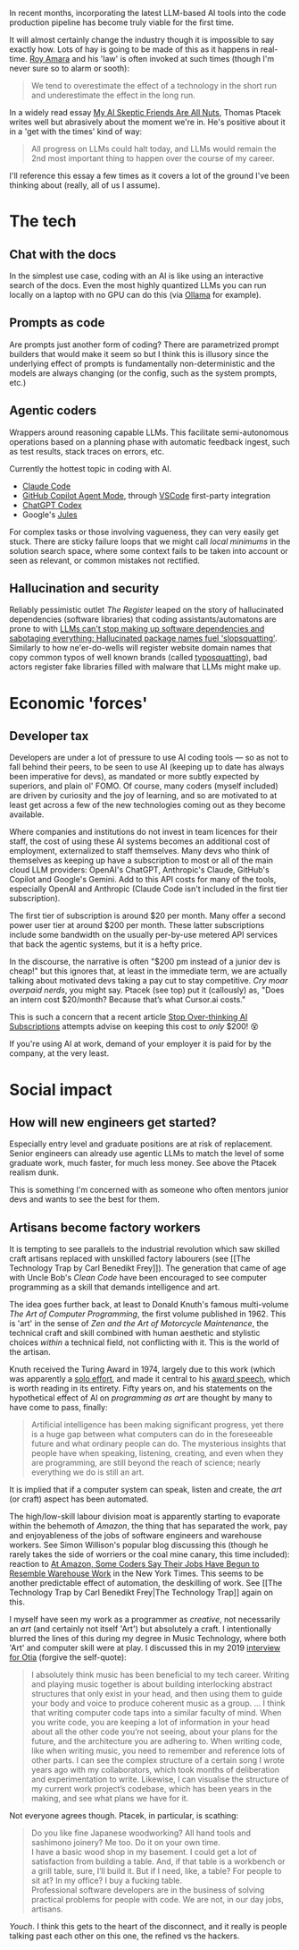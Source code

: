 In recent months, incorporating the latest LLM-based AI tools into the code production pipeline has become truly viable for the first time.

It will almost certainly change the industry though it is impossible to say exactly how. Lots of hay is going to be made of this as it happens in real-time. [Roy Amara](https://en.wikipedia.org/wiki/Roy_Amara) and his 'law' is often invoked at such times (though I'm never sure so to alarm or sooth):

> We tend to overestimate the effect of a technology in the short run and underestimate the effect in the long run.

In a widely read essay [My AI Skeptic Friends Are All Nuts](https://fly.io/blog/youre-all-nuts/), Thomas Ptacek writes well but abrasively about the moment we're in. He's positive about it in a 'get with the times' kind of way:

> All progress on LLMs could halt today, and LLMs would remain the 2nd most important thing to happen over the course of my career.

I'll reference this essay a few times as it covers a lot of the ground I've been thinking about (really, all of us I assume).

# The tech

## Chat with the docs

In the simplest use case, coding with an AI is like using an interactive search of the docs. Even the most highly quantized LLMs you can run locally on a laptop with no GPU can do this (via [Ollama](https://ollama.com/) for example).

## Prompts as code

Are prompts just another form of coding? There are parametrized prompt builders that would make it seem so but I think this is illusory since the underlying effect of prompts is fundamentally non-deterministic and the models are always changing (or the config, such as the system prompts, etc.)

## Agentic coders

Wrappers around reasoning capable LLMs. This facilitate semi-autonomous operations based on a planning phase with automatic feedback ingest, such as test results, stack traces on errors, etc.

Currently the hottest topic in coding with AI.

* [Claude Code](https://www.anthropic.com/claude-code)
* [GitHub Copilot Agent Mode](https://github.blog/news-insights/product-news/github-copilot-the-agent-awakens/), through [VSCode](https://code.visualstudio.com/) first-party integration
* [ChatGPT Codex](https://chatgpt.com/codex)
* Google's [Jules](https://jules.google/)

For complex tasks or those involving vagueness, they can very easily get stuck. There are sticky failure loops that we might call *local minimums* in the solution search space, where some context fails to be taken into account or seen as relevant, or common mistakes not rectified.

## Hallucination and security

Reliably pessimistic outlet _The Register_ leaped on the story of hallucinated dependencies (software libraries) that coding assistants/automatons are prone to with [LLMs can't stop making up software dependencies and sabotaging everything: Hallucinated package names fuel 'slopsquatting'](https://www.theregister.com/2025/04/12/ai_code_suggestions_sabotage_supply_chain/). Similarly to how ne'er-do-wells will register website domain names that copy common typos of well known brands (called [typosquatting](https://capec.mitre.org/data/definitions/630.html)), bad actors register fake libraries filled with malware that LLMs might make up.

# Economic 'forces'

## Developer tax

Developers are under a lot of pressure to use AI coding tools — so as not to fall behind their peers, to be seen to use AI (keeping up to date has always been imperative for devs), as mandated or more subtly expected by superiors, and plain ol' FOMO. Of course, many coders (myself included) are driven by curiosity and the joy of learning, and so are motivated to at least get across a few of the new technologies coming out as they become available.

Where companies and institutions do not invest in team licences for their staff, the cost of using these AI systems becomes an additional cost of employment, externalized to staff themselves. Many devs who think of themselves as keeping up have a subscription to most or all of the main cloud LLM providers: OpenAI's ChatGPT, Anthropic's Claude, GitHub's Copilot and Google's Gemini. Add to this API costs for many of the tools, especially OpenAI and Anthropic (Claude Code isn't included in the first tier subscription).

The first tier of subscription is around $20 per month. Many offer a second power user tier at around $200 per month. These latter subscriptions include some bandwidth on the usually per-by-use metered API services that back the agentic systems, but it is a hefty price.

In the discourse, the narrative is often "$200 pm instead of a junior dev is cheap!" but this ignores that, at least in the immediate term, we are actually talking about motivated devs taking a pay cut to stay competitive. _Cry moar overpaid nerds_, you might say. Ptacek (see top) put it (callously) as, "Does an intern cost $20/month? Because that’s what Cursor.ai costs."

This is such a concern that a recent article [Stop Over-thinking AI Subscriptions](https://steipete.me/posts/2025/stop-overthinking-ai-subscriptions) attempts advise on keeping this cost to _only_ $200! 😵

If you're using AI at work, demand of your employer it is paid for by the company, at the very least.

# Social impact

## How will new engineers get started?

Especially entry level and graduate positions are at risk of replacement. Senior engineers can already use agentic LLMs to match the level of some graduate work, much faster, for much less money. See above the Ptacek realism dunk.

This is something I'm concerned with as someone who often mentors junior devs and wants to see the best for them.

## Artisans become factory workers

It is tempting to see parallels to the industrial revolution which saw skilled craft artisans replaced with unskilled factory labourers (see [[The Technology Trap by Carl Benedikt Frey]]). The generation that came of age with Uncle Bob's *Clean Code* have been encouraged to see computer programming as a skill that demands intelligence and art.

The idea goes further back, at least to Donald Knuth's famous multi-volume *The Art of Computer Programming*, the first volume published in 1962. This is 'art' in the sense of _Zen and the Art of Motorcycle Maintenance_, the technical craft and skill combined with human aesthetic and stylistic choices _within_ a technical field, not conflicting with it. This is the world of the artisan.

Knuth received the Turing Award in 1974, largely due to this work (which was apparently a [solo effort](https://quarter--mile.com/One-Man-Armies), and made it central to his [award speech](https://paulgraham.com/knuth.html), which is worth reading in its entirety. Fifty years on, and his statements on the hypothetical effect of AI on *programming as art* are thought by many to have come to pass, finally:

> Artificial intelligence has been making significant progress, yet there is a huge gap between what computers can do in the foreseeable future and what ordinary people can do. The mysterious insights that people have when speaking, listening, creating, and even when they are programming, are still beyond the reach of science; nearly everything we do is still an art.

It is implied that if a computer system can speak, listen and create, the *art* (or craft) aspect has been automated.

The high/low-skill labour division moat is apparently starting to evaporate within the behemoth of *Amazon*, the thing that has separated the work, pay and enjoyableness of the jobs of software engineers and warehouse workers. See Simon Willison's popular blog discussing this (though he rarely takes the side of worriers or the coal mine canary, this time included): reaction to [At Amazon, Some Coders Say Their Jobs Have Begun to Resemble Warehouse Work](https://simonwillison.net/2025/May/28/amazon-some-coders) in the New York Times. This seems to be another predictable effect of automation, the deskilling of work. See [[The Technology Trap by Carl Benedikt Frey|The Technology Trap]] again on this.

I myself have seen my work as a programmer as _creative_, not necessarily an *art* (and certainly not itself 'Art') but absolutely a craft. I intentionally blurred the lines of this during my degree in Music Technology, where both 'Art' and computer skill were at play. I discussed this in my 2019 [interview for Otia](https://otia.io/2019/12/06/simon-kenny-technical-lead-and-musician/) (forgive the self-quote):

> I absolutely think music has been beneficial to my tech career. Writing and playing music together is about building interlocking abstract structures that only exist in your head, and then using them to guide your body and voice to produce coherent music as a group. ... I think that writing computer code taps into a similar faculty of mind. When you write code, you are keeping a lot of information in your head about all the other code you’re not seeing, about your plans for the future, and the architecture you are adhering to. When writing code, like when writing music, you need to remember and reference lots of other parts. I can see the complex structure of a certain song I wrote years ago with my collaborators, which took months of deliberation and experimentation to write. Likewise, I can visualise the structure of my current work project’s codebase, which has been years in the making, and see what plans we have for it.

Not everyone agrees though. Ptacek, in particular, is scathing:

> Do you like fine Japanese woodworking? All hand tools and sashimono joinery? Me too. Do it on your own time.  
> I have a basic wood shop in my basement. I could get a lot of satisfaction from building a table. And, if that table is a workbench or a grill table, sure, I’ll build it. But if I need, like, a table? For people to sit at? In my office? I buy a fucking table.  
> Professional software developers are in the business of solving practical problems for people with code. We are not, in our day jobs, artisans.

*Youch*. I think this gets to the heart of the disconnect, and it really is people talking past each other on this one, the refined vs the hackers.
